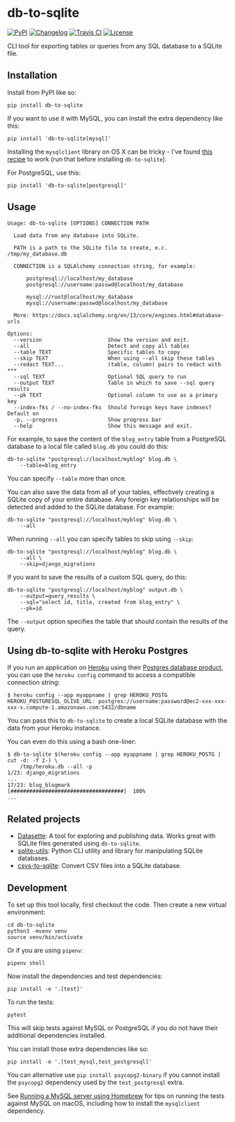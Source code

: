# db-to-sqlite

[![PyPI](https://img.shields.io/pypi/v/db-to-sqlite.svg)](https://pypi.python.org/pypi/db-to-sqlite)
[![Changelog](https://img.shields.io/github/v/release/simonw/db-to-sqlite?include_prereleases&label=changelog)](https://github.com/simonw/db-to-sqlite/releases)
[![Travis CI](https://travis-ci.com/simonw/db-to-sqlite.svg?branch=main)](https://travis-ci.com/simonw/db-to-sqlite)
[![License](https://img.shields.io/badge/license-Apache%202.0-blue.svg)](https://github.com/simonw/db-to-sqlite/blob/main/LICENSE)

CLI tool for exporting tables or queries from any SQL database to a SQLite file.

## Installation

Install from PyPI like so:

    pip install db-to-sqlite

If you want to use it with MySQL, you can install the extra dependency like this:

    pip install 'db-to-sqlite[mysql]'

Installing the `mysqlclient` library on OS X can be tricky - I've found [this recipe](https://gist.github.com/simonw/90ac0afd204cd0d6d9c3135c3888d116) to work (run that before installing `db-to-sqlite`).

For PostgreSQL, use this:

    pip install 'db-to-sqlite[postgresql]'

## Usage

    Usage: db-to-sqlite [OPTIONS] CONNECTION PATH

      Load data from any database into SQLite.

      PATH is a path to the SQLite file to create, e.c. /tmp/my_database.db

      CONNECTION is a SQLAlchemy connection string, for example:

          postgresql://localhost/my_database
          postgresql://username:passwd@localhost/my_database

          mysql://root@localhost/my_database
          mysql://username:passwd@localhost/my_database

      More: https://docs.sqlalchemy.org/en/13/core/engines.html#database-urls

    Options:
      --version                     Show the version and exit.
      --all                         Detect and copy all tables
      --table TEXT                  Specific tables to copy
      --skip TEXT                   When using --all skip these tables
      --redact TEXT...              (table, column) pairs to redact with ***
      --sql TEXT                    Optional SQL query to run
      --output TEXT                 Table in which to save --sql query results
      --pk TEXT                     Optional column to use as a primary key
      --index-fks / --no-index-fks  Should foreign keys have indexes? Default on
      -p, --progress                Show progress bar
      --help                        Show this message and exit.

For example, to save the content of the `blog_entry` table from a PostgreSQL database to a local file called `blog.db` you could do this:

    db-to-sqlite "postgresql://localhost/myblog" blog.db \
        --table=blog_entry

You can specify `--table` more than once.

You can also save the data from all of your tables, effectively creating a SQLite copy of your entire database. Any foreign key relationships will be detected and added to the SQLite database. For example:

    db-to-sqlite "postgresql://localhost/myblog" blog.db \
        --all

When running `--all` you can specify tables to skip using `--skip`:

    db-to-sqlite "postgresql://localhost/myblog" blog.db \
        --all \
        --skip=django_migrations

If you want to save the results of a custom SQL query, do this:

    db-to-sqlite "postgresql://localhost/myblog" output.db \
        --output=query_results \
        --sql="select id, title, created from blog_entry" \
        --pk=id

The `--output` option specifies the table that should contain the results of the query.

## Using db-to-sqlite with Heroku Postgres

If you run an application on [Heroku](https://www.heroku.com/) using their [Postgres database product](https://www.heroku.com/postgres), you can use the `heroku config` command to access a compatible connection string:

    $ heroku config --app myappname | grep HEROKU_POSTG
    HEROKU_POSTGRESQL_OLIVE_URL: postgres://username:password@ec2-xxx-xxx-xxx-x.compute-1.amazonaws.com:5432/dbname

You can pass this to `db-to-sqlite` to create a local SQLite database with the data from your Heroku instance.

You can even do this using a bash one-liner:

    $ db-to-sqlite $(heroku config --app myappname | grep HEROKU_POSTG | cut -d: -f 2-) \
        /tmp/heroku.db --all -p
    1/23: django_migrations
    ...
    17/23: blog_blogmark
    [####################################]  100%
    ...

## Related projects

* [Datasette](https://github.com/simonw/datasette): A tool for exploring and publishing data. Works great with SQLite files generated using `db-to-sqlite`.
* [sqlite-utils](https://github.com/simonw/sqlite-utils): Python CLI utility and library for manipulating SQLite databases.
* [csvs-to-sqlite](https://github.com/simonw/csvs-to-sqlite): Convert CSV files into a SQLite database.

## Development

To set up this tool locally, first checkout the code. Then create a new virtual environment:

    cd db-to-sqlite
    python3 -mvenv venv
    source venv/bin/activate

Or if you are using `pipenv`:

    pipenv shell

Now install the dependencies and test dependencies:

    pip install -e '.[test]'

To run the tests:

    pytest

This will skip tests against MySQL or PostgreSQL if you do not have their additional dependencies installed.

You can install those extra dependencies like so:

    pip install -e '.[test_mysql,test_postgresql]'

You can alternative use `pip install psycopg2-binary` if you cannot install the `psycopg2` dependency used by the `test_postgresql` extra.

See [Running a MySQL server using Homebrew](https://til.simonwillison.net/homebrew/mysql-homebrew) for tips on running the tests against MySQL on macOS, including how to install the `mysqlclient` dependency.

